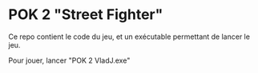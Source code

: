 # POK 2 "Street Fighter"

Ce repo contient le code du jeu, et un exécutable permettant de lancer le jeu.

Pour jouer, lancer "POK 2 VladJ.exe" 
